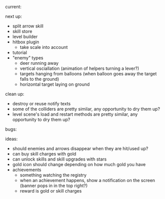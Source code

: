 current:

next up:
- split arrow skill
- skill store
- level builder
- hitbox plugin
  - take scale into account
- tutorial
- "enemy" types
  - deer running away
  - vertical osciallation (animation of helpers turning a lever?)
  - targets hanging from balloons (when balloon goes away the target falls to the ground)
  - horizontal target laying on ground

clean up:
- destroy or reuse notify texts
- some of the colliders are pretty similar, any opportunity to dry them up?
- level scene's load and restart methods are pretty similar, any opportunity to dry them up?

bugs:

ideas:
  - should enemies and arrows disappear when they are hit/used up?
  - can buy skill charges with gold
  - can unlock skills and skill upgrades with stars
  - gold icon should change depending on how much gold you have
  - achievements
    - something watching the registry
    - when an achievement happens, show a notification on the screen (banner pops in in the top right?)
    - reward is gold or skill charges
